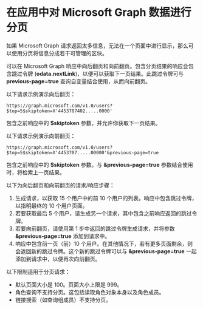 
# <a name="paging-microsoft-graph-data-in-your-app"></a>在应用中对 Microsoft Graph 数据进行分页 
 
如果 Microsoft Graph 请求返回太多信息，无法在一个页面中进行显示，那么可以使用分页将信息分成若干可管理的区块。 

可以在 Microsoft Graph 响应中向后翻页和向前翻页。包含分页结果的响应会包含跳过令牌 (**odata.nextLink**)，以便可以获取下一页结果。此跳过令牌可与 **previous-page=true** 查询自变量结合使用，从而向前翻页。

以下请求示例演示向后翻页：

```
https://graph.microsoft.com/v1.0/users?$top=5$skiptoken=X'4453707402.....0000'
```
包含之前响应中的 **$skiptoken** 参数，并允许你获取下一页结果。

以下请求示例演示向前翻页：

```
https://graph.microsoft.com/v1.0/users?$top=5$skiptoken=X'4453707.....00000'&previous-page=true
```
包含之前响应中的 **$skiptoken** 参数。与 **&previous-page=true** 参数结合使用时，将检索上一页结果。

以下为向后翻页和向前翻页的请求/响应步骤：

1. 生成请求，以获取 15 个用户中的前 10 个用户的列表。响应中包含跳过令牌，以指明最终的 10 个用户页面。
2. 若要获取最后 5 个用户，请生成另一个请求，其中包含之前响应返回的跳过令牌。
3. 若要向前翻页，请使用第 1 步中返回的跳过令牌生成请求，并将参数 **&previous-page=true** 添加到请求中。
4. 响应中包含前一页（前）10 个用户。在其他情况下，若有更多页面剩余，则会返回新的跳过令牌。这个新的跳过令牌可以与 **&previous-page=true** 一起添加到请求中，以便再次向前翻页。

以下限制适用于分页请求：

- 默认页面大小是 100。页面大小上限是 999。
- 角色查询不支持分页。这包括读取角色对象本身以及角色成员。
- 链接搜索（如查询组成员）不支持分页。
